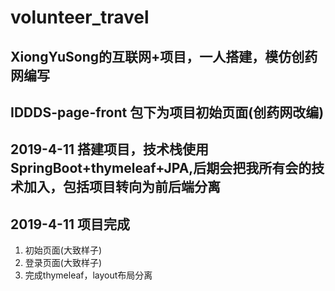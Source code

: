 # volunteer_travel

## XiongYuSong的互联网+项目，一人搭建，模仿创药网编写

## IDDDS-page-front 包下为项目初始页面(创药网改编)

## 2019-4-11 搭建项目，技术栈使用SpringBoot+thymeleaf+JPA,后期会把我所有会的技术加入，包括项目转向为前后端分离

## 2019-4-11 项目完成
1. 初始页面(大致样子)
2. 登录页面(大致样子)
3. 完成thymeleaf，layout布局分离
